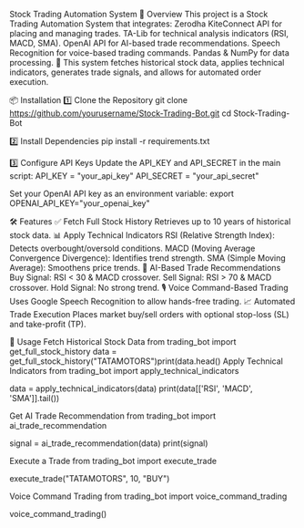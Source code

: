 
Stock Trading Automation System
📌 Overview
This project is a Stock Trading Automation System that integrates:
Zerodha KiteConnect API for placing and managing trades.
TA-Lib for technical analysis indicators (RSI, MACD, SMA).
OpenAI API for AI-based trade recommendations.
Speech Recognition for voice-based trading commands.
Pandas & NumPy for data processing.
🚀 This system fetches historical stock data, applies technical indicators, generates trade signals, and allows for automated order execution.

📦 Installation
1️⃣ Clone the Repository
git clone https://github.com/yourusername/Stock-Trading-Bot.git
cd Stock-Trading-Bot

2️⃣ Install Dependencies
pip install -r requirements.txt

3️⃣ Configure API Keys
Update the API_KEY and API_SECRET in the main script:
API_KEY = "your_api_key"
API_SECRET = "your_api_secret"

Set your OpenAI API key as an environment variable:
export OPENAI_API_KEY="your_openai_key"



🛠 Features
✅ Fetch Full Stock History
Retrieves up to 10 years of historical stock data.
📊 Apply Technical Indicators
RSI (Relative Strength Index): Detects overbought/oversold conditions.
MACD (Moving Average Convergence Divergence): Identifies trend strength.
SMA (Simple Moving Average): Smoothens price trends.
🤖 AI-Based Trade Recommendations
Buy Signal: RSI < 30 & MACD crossover.
Sell Signal: RSI > 70 & MACD crossover.
Hold Signal: No strong trend.
🎙️ Voice Command-Based Trading
Uses Google Speech Recognition to allow hands-free trading.
📈 Automated Trade Execution
Places market buy/sell orders with optional stop-loss (SL) and take-profit (TP).

🚀 Usage
Fetch Historical Stock Data
from trading_bot import get_full_stock_history
data = get_full_stock_history("TATAMOTORS")print(data.head()
Apply Technical Indicators
from trading_bot import apply_technical_indicators

data = apply_technical_indicators(data)
print(data[['RSI', 'MACD', 'SMA']].tail())

Get AI Trade Recommendation
from trading_bot import ai_trade_recommendation

signal = ai_trade_recommendation(data)
print(signal)

Execute a Trade
from trading_bot import execute_trade

execute_trade("TATAMOTORS", 10, "BUY")

Voice Command Trading
from trading_bot import voice_command_trading

voice_command_trading()

